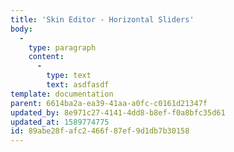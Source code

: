 ```yaml
---
title: 'Skin Editor - Horizontal Sliders'
body:
  -
    type: paragraph
    content:
      -
        type: text
        text: asdfasdf
template: documentation
parent: 6614ba2a-ea39-41aa-a0fc-c0161d21347f
updated_by: 8e971c27-4141-4dd8-b8ef-f0a8bfc35d61
updated_at: 1589774775
id: 89abe28f-afc2-466f-87ef-9d1db7b30158
---
```

